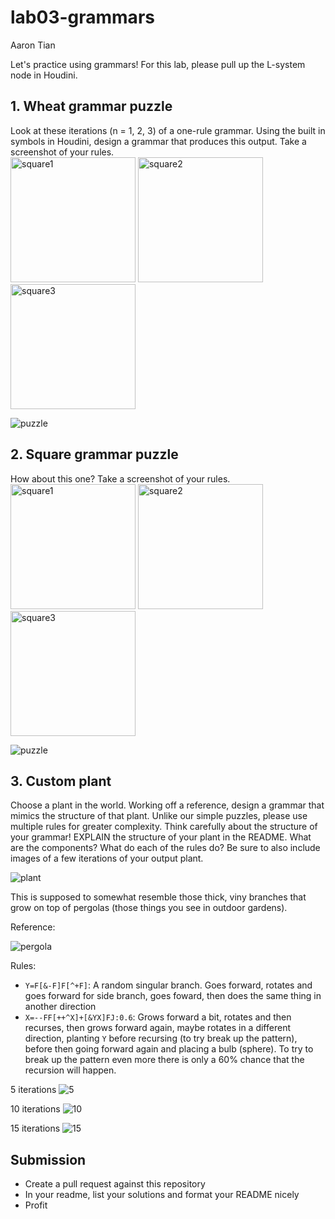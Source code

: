 # lab03-grammars

Aaron Tian

Let's practice using grammars! For this lab, please pull up the L-system node in Houdini.

## 1. Wheat grammar puzzle
Look at these iterations (n = 1, 2, 3) of a one-rule grammar. Using the built in symbols in Houdini, design a grammar that produces this output. Take a screenshot of your rules.\
<img width="200" alt="square1" src="https://user-images.githubusercontent.com/1758825/193949661-a3a0e1f7-7d68-4b9e-8384-d9991e1e9fd2.png">
<img width="200" alt="square2" src="https://user-images.githubusercontent.com/1758825/193949853-cf2306b3-3537-4c24-91b5-0a3083bc87c0.png">
<img width="200" alt="square3" src="https://user-images.githubusercontent.com/1758825/193949859-5e432b4b-f18d-48b5-a9e9-8d7dba255955.png">

![puzzle](puzzle1.png)

## 2. Square grammar puzzle
How about this one? Take a screenshot of your rules.\
<img width="200" alt="square1" src="https://user-images.githubusercontent.com/1758825/193949895-87cdfb43-da7c-4867-ab1b-107e1ba9d2a7.png">
<img width="200" alt="square2" src="https://user-images.githubusercontent.com/1758825/193949904-a9cdfe0f-319e-4ca8-9935-dd338217a7cf.png">
<img width="200" alt="square3" src="https://user-images.githubusercontent.com/1758825/193949910-928e5993-ce26-4681-80f8-ffeb54be4dcf.png">

![puzzle](puzzle2.png)

## 3. Custom plant
Choose a plant in the world. Working off a reference, design a grammar that mimics the structure of that plant. Unlike our simple puzzles, please use multiple rules for greater complexity. Think carefully about the structure of your grammar! EXPLAIN the structure of your plant in the README. What are the components? What do each of the rules do? Be sure to also include images of a few iterations of your output plant. 

![plant](plant.png)

This is supposed to somewhat resemble those thick, viny branches that grow on top of pergolas (those things you see in outdoor gardens).

Reference: 

![pergola](pergola.jpg) 

Rules: 

* `Y=F[&-F]F[^+F]`: A random singular branch. Goes forward, rotates and goes forward for side branch, goes foward, then does the same thing in another direction
* `X=--FF[++^X]+[&YX]FJ:0.6`: Grows forward a bit, rotates and then recurses, then grows forward again, maybe rotates in a different direction, planting `Y` before recursing (to try break up the pattern), before then going forward again and placing a bulb (sphere). To try to break up the pattern even more there is only a 60% chance that the recursion will happen.

5 iterations
![5](it5.png)

10 iterations
![10](it10.png)

15 iterations
![15](it15.png)

## Submission
- Create a pull request against this repository
- In your readme, list your solutions and format your README nicely
- Profit
